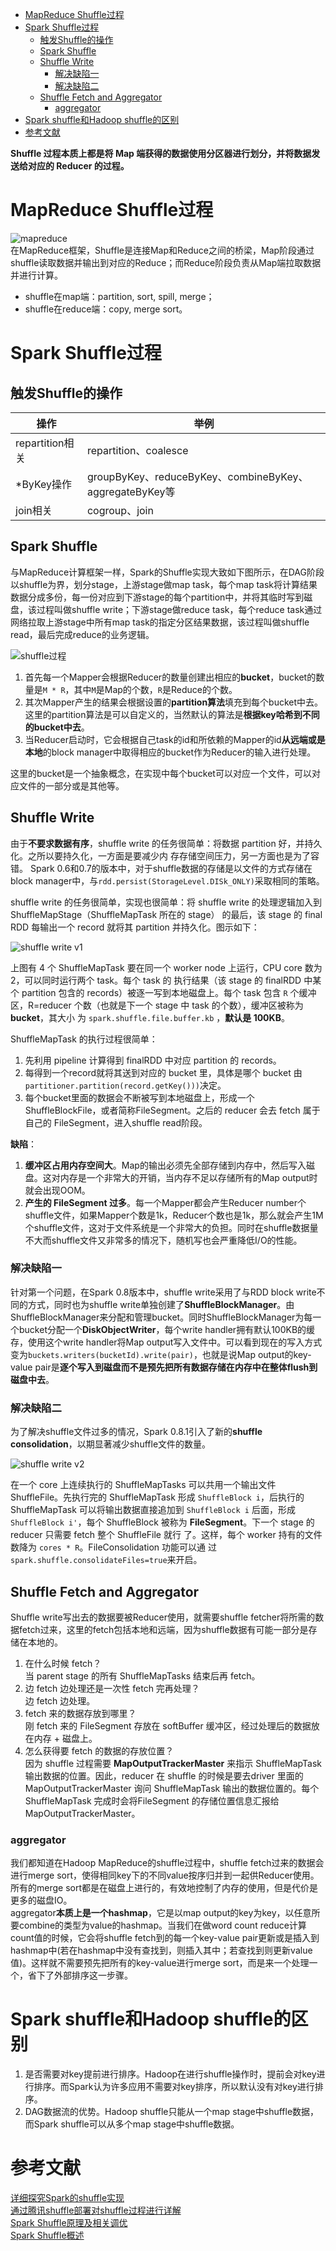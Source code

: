 * [MapReduce Shuffle过程](#mapreduce-shuffle过程)
* [Spark Shuffle过程](#spark-shuffle过程)
    * [触发Shuffle的操作](#触发shuffle的操作)
    * [Spark Shuffle](#spark-shuffle)
    * [Shuffle Write](#shuffle-write)
        * [解决缺陷一](#解决缺陷一)
        * [解决缺陷二](#解决缺陷二)
    * [Shuffle Fetch and Aggregator](#shuffle-fetch-and-aggregator)
        * [aggregator](#aggregator)
* [Spark shuffle和Hadoop shuffle的区别](#spark-shuffle和hadoop-shuffle的区别)
* [参考文献](#参考文献)

**Shuffle 过程本质上都是将 Map 端获得的数据使用分区器进行划分，并将数据发送给对应的 Reducer 的过程。**

# MapReduce Shuffle过程
![mapreduce](https://raw.githubusercontent.com/Andr-Robot/iMarkdownPhotos/master/Res/mapreduce.png)    
在MapReduce框架，Shuffle是连接Map和Reduce之间的桥梁，Map阶段通过shuffle读取数据并输出到对应的Reduce；而Reduce阶段负责从Map端拉取数据并进行计算。   
- shuffle在map端：partition, sort, spill, merge；
- shuffle在reduce端：copy, merge sort。

# Spark Shuffle过程
## 触发Shuffle的操作

操作 | 举例
---|---
repartition相关 | repartition、coalesce
*ByKey操作 | groupByKey、reduceByKey、combineByKey、aggregateByKey等
join相关 | cogroup、join

## Spark Shuffle
与MapReduce计算框架一样，Spark的Shuffle实现大致如下图所示，在DAG阶段以shuffle为界，划分stage，上游stage做map task，每个map task将计算结果数据分成多份，每一份对应到下游stage的每个partition中，并将其临时写到磁盘，该过程叫做shuffle write；下游stage做reduce task，每个reduce task通过网络拉取上游stage中所有map task的指定分区结果数据，该过程叫做shuffle read，最后完成reduce的业务逻辑。   

![shuffle过程](https://raw.githubusercontent.com/Andr-Robot/iMarkdownPhotos/master/Res/spark-shuffle.png)    

1. 首先每一个Mapper会根据Reducer的数量创建出相应的**bucket**，bucket的数量是`M * R`，其中`M`是Map的个数，`R`是Reduce的个数。   
2. 其次Mapper产生的结果会根据设置的**partition算法**填充到每个bucket中去。这里的partition算法是可以自定义的，当然默认的算法是**根据key哈希到不同的bucket中去**。
3. 当Reducer启动时，它会根据自己task的id和所依赖的Mapper的id**从远端或是本地**的block manager中取得相应的bucket作为Reducer的输入进行处理。

这里的bucket是一个抽象概念，在实现中每个bucket可以对应一个文件，可以对应文件的一部分或是其他等。

## Shuffle Write
由于**不要求数据有序**，shuffle write 的任务很简单：将数据 partition 好，并持久化。之所以要持久化，一方面是要减少内
存存储空间压力，另一方面也是为了容错。    Spark 0.6和0.7的版本中，对于shuffle数据的存储是以文件的方式存储在block manager中，与`rdd.persist(StorageLevel.DISk_ONLY)`采取相同的策略。   

shuffle write 的任务很简单，实现也很简单：将 shuffle write 的处理逻辑加入到 ShuffleMapStage（ShuffleMapTask
所在的 stage） 的最后，该 stage 的 final RDD 每输出一个 record 就将其 partition 并持久化。图示如下：   

![shuffle write v1](https://raw.githubusercontent.com/Andr-Robot/iMarkdownPhotos/master/Res/shuffle-write-no-consolidation.png)     

上图有 4 个 ShuffleMapTask 要在同一个 worker node 上运行，CPU core 数为 2，可以同时运行两个 task。每个 task 的
执行结果（该 stage 的 finalRDD 中某个 partition 包含的 records）被逐一写到本地磁盘上。每个 task 包含 `R` 个缓冲区，R=reducer 个数（也就是下一个 stage 中 task 的个数），缓冲区被称为 **bucket**，其大小
为 `spark.shuffle.file.buffer.kb` ，**默认是 100KB**。    

ShuffleMapTask 的执行过程很简单：
1. 先利用 pipeline 计算得到 finalRDD 中对应 partition 的 records。
2. 每得到一个record就将其送到对应的 bucket 里，具体是哪个 bucket 由 `partitioner.partition(record.getKey()))`决定。
3. 每个bucket里面的数据会不断被写到本地磁盘上，形成一个ShuffleBlockFile，或者简称FileSegment。之后的 reducer 会去 fetch 属于自己的 FileSegment，进入shuffle read阶段。   

**缺陷**：
1. **缓冲区占用内存空间大**。Map的输出必须先全部存储到内存中，然后写入磁盘。这对内存是一个非常大的开销，当内存不足以存储所有的Map output时就会出现OOM。
2. **产生的 FileSegment 过多**。每一个Mapper都会产生Reducer number个shuffle文件，如果Mapper个数是1k，Reducer个数也是1k，那么就会产生1M个shuffle文件，这对于文件系统是一个非常大的负担。同时在shuffle数据量不大而shuffle文件又非常多的情况下，随机写也会严重降低I/O的性能。

### 解决缺陷一
针对第一个问题，在Spark 0.8版本中，shuffle write采用了与RDD block write不同的方式，同时也为shuffle write单独创建了**ShuffleBlockManager**。由ShuffleBlockManager来分配和管理bucket。同时ShuffleBlockManager为每一个bucket分配一个**DiskObjectWriter**，每个write handler拥有默认100KB的缓存，使用这个write handler将Map output写入文件中。可以看到现在的写入方式变为`buckets.writers(bucketId).write(pair)`，也就是说Map output的key-value pair是**逐个写入到磁盘而不是预先把所有数据存储在内存中在整体flush到磁盘中去**。

### 解决缺陷二
为了解决shuffle文件过多的情况，Spark 0.8.1引入了新的**shuffle consolidation**，以期显著减少shuffle文件的数量。   

![shuffle write v2](https://raw.githubusercontent.com/Andr-Robot/iMarkdownPhotos/master/Res/shuffle-write-consolidation.png)       
 
在一个 core 上连续执行的 ShuffleMapTasks 可以共用一个输出文件 ShuffleFile。先执行完的
ShuffleMapTask 形成 `ShuffleBlock i`，后执行的 ShuffleMapTask 可以将输出数据直接追加到 `ShuffleBlock i` 后面，形成
`ShuffleBlock i'`，每个 ShuffleBlock 被称为 **FileSegment**。下一个 stage 的 reducer 只需要 fetch 整个 ShuffleFile 就行
了。这样，每个 worker 持有的文件数降为 `cores * R`。FileConsolidation 功能可以通
过 `spark.shuffle.consolidateFiles=true`来开启。

## Shuffle Fetch and Aggregator
Shuffle write写出去的数据要被Reducer使用，就需要shuffle fetcher将所需的数据fetch过来，这里的fetch包括本地和远端，因为shuffle数据有可能一部分是存储在本地的。   
1. 在什么时候 fetch？   
    当 parent stage 的所有 ShuffleMapTasks 结束后再 fetch。
2. 边 fetch 边处理还是一次性 fetch 完再处理？   
    边 fetch 边处理。
3. fetch 来的数据存放到哪里？   
    刚 fetch 来的 FileSegment 存放在 softBuffer 缓冲区，经过处理后的数据放在内存 + 磁盘上。
4. 怎么获得要 fetch 的数据的存放位置？   
    因为 shuffle 过程需要 **MapOutputTrackerMaster** 来指示 ShuffleMapTask 输出数据的位置。因此，reducer 在 shuffle 的时候是要去driver 里面的 MapOutputTrackerMaster 询问 ShuffleMapTask 输出的数据位置的。每个 ShuffleMapTask 完成时会将FileSegment 的存储位置信息汇报给 MapOutputTrackerMaster。

### aggregator
我们都知道在Hadoop MapReduce的shuffle过程中，shuffle fetch过来的数据会进行merge sort，使得相同key下的不同value按序归并到一起供Reducer使用。所有的merge sort都是在磁盘上进行的，有效地控制了内存的使用，但是代价是更多的磁盘IO。   
aggregator**本质上是一个hashmap**，它是以map output的key为key，以任意所要combine的类型为value的hashmap。当我们在做word count reduce计算count值的时候，它会将shuffle fetch到的每一个key-value pair更新或是插入到hashmap中(若在hashmap中没有查找到，则插入其中；若查找到则更新value值)。这样就不需要预先把所有的key-value进行merge sort，而是来一个处理一个，省下了外部排序这一步骤。

# Spark shuffle和Hadoop shuffle的区别
1. 是否需要对key提前进行排序。Hadoop在进行shuffle操作时，提前会对key进行排序。而Spark认为许多应用不需要对key排序，所以默认没有对key进行排序。
2. DAG数据流的优势。Hadoop shuffle只能从一个map stage中shuffle数据，而Spark shuffle可以从多个map stage中shuffle数据。


# 参考文献
[详细探究Spark的shuffle实现](http://jerryshao.me/2014/01/04/spark-shuffle-detail-investigation/)   
[通过腾讯shuffle部署对shuffle过程进行详解](https://my.oschina.net/mkh/blog/267495)   
[Spark Shuffle原理及相关调优](http://sharkdtu.com/posts/spark-shuffle.html)    
[Spark Shuffle概述](https://blog.csdn.net/u011564172/article/details/71170221)
